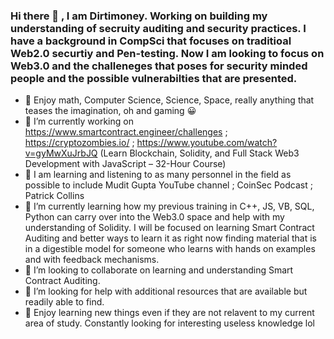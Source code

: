 ### Hi there 👋 , I am Dirtimoney. Working on building my understanding of secruity auditing and security practices. I have a background in CompSci that focuses on traditioal Web2.0 securtiy and Pen-testing. Now I am looking to focus on Web3.0 and the challeneges that poses for security minded people and the possible vulnerabilties that are presented.

- :dragon: Enjoy math, Computer Science, Science, Space, really anything that teases the imagination, oh and gaming :grinning:
- 🔭 I’m currently working on https://www.smartcontract.engineer/challenges ; https://cryptozombies.io/ ; https://www.youtube.com/watch?v=gyMwXuJrbJQ (Learn Blockchain, Solidity, and Full Stack Web3 Development with JavaScript – 32-Hour Course)
- :triangular_ruler: I am learning and listening to as many personnel in the field as possible to include Mudit Gupta YouTube channel ; CoinSec Podcast ; Patrick Collins
- 🌱 I’m currently learning how my previous training in C++, JS, VB, SQL, Python can carry over into the Web3.0 space and help with my understanding of Solidity. I will be focused on learning Smart Contract Auditing and better ways to learn it as right now finding material that is in a digestible model for someone who learns with hands on examples and with feedback mechanisms.
- 👯 I’m looking to collaborate on learning and understanding Smart Contract Auditing.
- 🤔 I’m looking for help with additional resources that are available but readily able to find.
- :star2: Enjoy learning new things even if they are not relavent to my current area of study. Constantly looking for interesting useless knowledge lol

<!--
**Dirtimoney/Dirtimoney** is a ✨ _special_ ✨ repository because its `README.md` (this file) appears on your GitHub profile.
Here are some ideas to get you started:
-->
